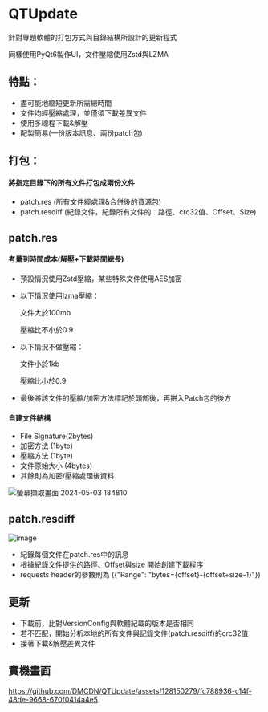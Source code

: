 # QTUpdate

針對專題軟體的打包方式與目錄結構所設計的更新程式

同樣使用PyQt6製作UI，文件壓縮使用Zstd與LZMA

## 特點：
* 盡可能地縮短更新所需總時間
* 文件均經壓縮處理，並僅須下載差異文件
* 使用多線程下載&解壓
* 配製簡易(一份版本訊息、兩份patch包)
        
 ## 打包：
#### 將指定目錄下的所有文件打包成兩份文件
* patch.res (所有文件經處理&合併後的資源包)
* patch.resdiff  (紀錄文件，紀錄所有文件的：路徑、crc32值、Offset、Size)

## patch.res
#### 考量到時間成本(解壓+下載時間總長)
* 預設情況使用Zstd壓縮，某些特殊文件使用AES加密

* 以下情況使用lzma壓縮：
  
    文件大於100mb
    
    壓縮比不小於0.9
  
* 以下情況不做壓縮：
  
    文件小於1kb
    
    壓縮比小於0.9

* 最後將該文件的壓縮/加密方法標記於頭部後，再拼入Patch包的後方

#### 自建文件結構
* File Signature(2bytes)
* 加密方法 (1byte)
* 壓縮方法 (1byte)
* 文件原始大小 (4bytes)
* 其餘則為加密/壓縮處理後資料

 ![螢幕擷取畫面 2024-05-03 184810](https://github.com/DMCDN/QTUpdate/assets/128150279/6bb7267d-d009-4fec-a619-31fbcdb1c0a8)
 
## patch.resdiff
![image](https://github.com/DMCDN/QTUpdate/assets/128150279/6f70f552-7dab-4378-a40b-56b8f7c5a42e)
* 紀錄每個文件在patch.res中的訊息
* 根據紀錄文件提供的路徑、Offset與size 開始創建下載程序
* requests header的參數則為 ({"Range": "bytes={offset}-{offset+size-1}"})
  
## 更新
* 下載前，比對VersionConfig與軟體紀載的版本是否相同
* 若不匹配，開始分析本地的所有文件與記錄文件(patch.resdiff)的crc32值
* 接著下載&解壓差異文件

## 實機畫面
https://github.com/DMCDN/QTUpdate/assets/128150279/fc788936-c14f-48de-9668-670f0414a4e5
